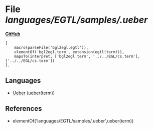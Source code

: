 # File _languages/EGTL/samples/.ueber_
**[GitHub](https://github.com/softlang/yas/blob/master/languages/EGTL/samples/.ueber)**
```
[
    macro(parseFile('bgl2egl.egtl')),
    elementOf('bgl2egl.term', extension(egtl(term))),
    mapsTo(interpret, ['bgl2egl.term', '../../BGL/cs.term'], ['../../EGL/cs.term'])
].
```

## Languages
* [Ueber](../languages/Ueber.md) (ueber(term))

## References
* elementOf('languages/EGTL/samples/.ueber',ueber(term))
